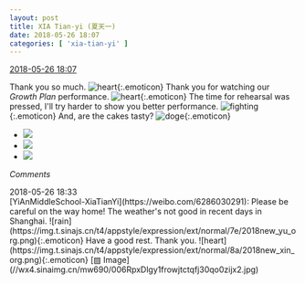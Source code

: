 ```yaml
---
layout: post
title: XIA Tian-yi (夏天一)
date: 2018-05-26 18:07
categories: [ 'xia-tian-yi' ]
---
```


<div class="weibo-info">
  <a href="https://weibo.com/6286030291/GislUw7de">2018-05-26 18:07</a>
</div>

Thank you so much. ![heart](https://img.t.sinajs.cn/t4/appstyle/expression/ext/normal/8a/2018new_xin_org.png){:.emoticon} Thank you for watching our *Growth Plan* performance. ![heart](https://img.t.sinajs.cn/t4/appstyle/expression/ext/normal/8a/2018new_xin_org.png){:.emoticon} The time for rehearsal was pressed, I'll try harder to show you better performance. ![fighting](https://img.t.sinajs.cn/t4/appstyle/expression/ext/normal/9f/2018new_jiayou_org.png){:.emoticon} And, are the cakes tasty? ![doge](https://img.t.sinajs.cn/t4/appstyle/expression/ext/normal/a1/2018new_doge02_org.png){:.emoticon}

<!-- more -->

<ul class="weibo-pic-list-1">
  <li class="weibo-pic">
    <a href="//wx4.sinaimg.cn/mw690/006RpxDlgy1frowbtz99rj31sg2dsnpg.jpg"><img src="//wx4.sinaimg.cn/thumb150/006RpxDlgy1frowbtz99rj31sg2dsnpg.jpg"/></a>
  </li>
  <li class="weibo-pic">
    <a href="//wx1.sinaimg.cn/mw690/006RpxDlgy1frowibhc4gj32ds1sg4qw.jpg"><img src="//wx1.sinaimg.cn/thumb150/006RpxDlgy1frowibhc4gj32ds1sg4qw.jpg"/></a>
  </li>
  <li class="weibo-pic">
    <a href="//wx3.sinaimg.cn/mw690/006RpxDlgy1frowedqv4kj31sg2dsqv8.jpg"><img src="//wx3.sinaimg.cn/thumb150/006RpxDlgy1frowedqv4kj31sg2dsqv8.jpg"/></a>
  </li>
</ul>

*Comments*

<div class="weibo-info">2018-05-26 18:33</div>
[YiAnMiddleSchool-XiaTianYi](https://weibo.com/6286030291): Please be careful on the way home! The weather's not good in recent days in Shanghai. ![rain](https://img.t.sinajs.cn/t4/appstyle/expression/ext/normal/7e/2018new_yu_org.png){:.emoticon} Have a good rest. Thank you. ![heart](https://img.t.sinajs.cn/t4/appstyle/expression/ext/normal/8a/2018new_xin_org.png){:.emoticon} [▨ Image](//wx4.sinaimg.cn/mw690/006RpxDlgy1frowjtctqfj30qo0zijx2.jpg)
